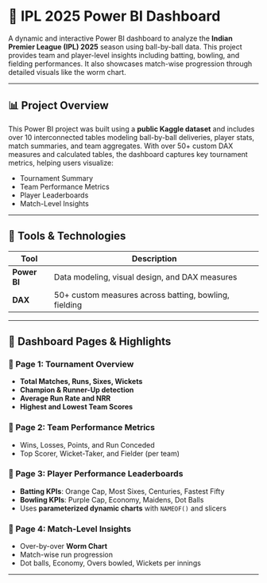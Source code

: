 # 🏏 IPL 2025 Power BI Dashboard

A dynamic and interactive Power BI dashboard to analyze the **Indian Premier League (IPL) 2025** season using ball-by-ball data. This project provides team and player-level insights including batting, bowling, and fielding performances. It also showcases match-wise progression through detailed visuals like the worm chart.

---

## 📊 Project Overview

This Power BI project was built using a **public Kaggle dataset** and includes over 10 interconnected tables modeling ball-by-ball deliveries, player stats, match summaries, and team aggregates. With over 50+ custom DAX measures and calculated tables, the dashboard captures key tournament metrics, helping users visualize:

- Tournament Summary
- Team Performance Metrics
- Player Leaderboards
- Match-Level Insights

---

## 🧰 Tools & Technologies

| Tool           | Description                                     |
|----------------|-------------------------------------------------|
| **Power BI**   | Data modeling, visual design, and DAX measures  |
| **DAX**        | 50+ custom measures across batting, bowling, fielding |

---

## 📌 Dashboard Pages & Highlights

### 📍 Page 1: Tournament Overview
- **Total Matches, Runs, Sixes, Wickets**
- **Champion & Runner-Up detection**
- **Average Run Rate and NRR**
- **Highest and Lowest Team Scores**

### 📍 Page 2: Team Performance Metrics
- Wins, Losses, Points, and Run Conceded
- Top Scorer, Wicket-Taker, and Fielder (per team)

### 📍 Page 3: Player Performance Leaderboards
- **Batting KPIs**: Orange Cap, Most Sixes, Centuries, Fastest Fifty
- **Bowling KPIs**: Purple Cap, Economy, Maidens, Dot Balls
- Uses **parameterized dynamic charts** with `NAMEOF()` and slicers

### 📍 Page 4: Match-Level Insights
- Over-by-over **Worm Chart**
- Match-wise run progression
- Dot balls, Economy, Overs bowled, Wickets per innings

---

